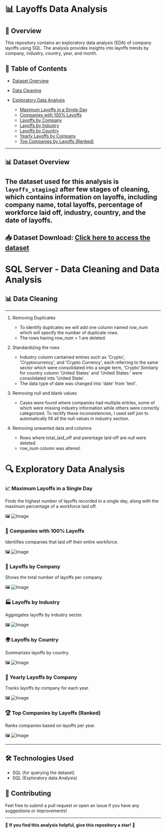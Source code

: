 # 📊 Layoffs Data Analysis

## 📌 Overview
This repository contains an exploratory data analysis (EDA) of company layoffs using SQL. The analysis provides insights into layoffs trends by company, industry, country, year, and month.

## 📂 Table of Contents
- [Dataset Overview](#dataset-overview)

- [Data Cleaning](#data-cleaning)
- [Exploratory Data Analysis](#exploratory-data-analysis)
  - [Maximum Layoffs in a Single Day](#maximum-layoffs-in-a-single-day)
  - [Companies with 100% Layoffs](#companies-with-100-layoffs)
  - [Layoffs by Company](#layoffs-by-company)
  - [Layoffs by Industry](#layoffs-by-industry)
  - [Layoffs by Country](#layoffs-by-country)
  - [Yearly Layoffs by Company](#yearly-layoffs-by-company)
  - [Top Companies by Layoffs (Ranked)](#top-companies-by-layoffs-ranked)

---
## 📊 Dataset Overview
The dataset used for this analysis is `layoffs_staging2` after few stages of cleaning, which contains information on layoffs, including company name, total layoffs, percentage of workforce laid off, industry, country, and the date of layoffs.
---

📥 **Dataset Download:** [Click here to access the dataset](https://www.kaggle.com/datasets/swaptr/layoffs-2022)
---


# SQL Server - Data Cleaning and Data Analysis

## 📊 Data Cleaning
---


1. Removing Duplicates

   - To identify duplicates we will add one column named row_num which will specify the number of duplicate rows.
   - The rows having row_num > 1 are deleted.

2. Standardizing the rows
   
   - Industry column cantained entries such as 'Crypto', 'Cryptocurrency', and 'Crypto Currency', each referring to the same sector which were consolidated into a 
    single term, 'Crypto'.Similarly for country column 'United States' and 'United States.' were consolidated into 'United State'.
   - The data type of date was changed into 'date' from 'text'.

3. Removing null and blank values

   - Cases were found where companies had multiple entries, some of which were missing industry information while others were correctly categorized. To rectify these inconsistencies, I used self join to automatically fill all the null values in industry section.
    

4. Removing unwanted data and columns
   
   - Rows where total_laid_off and perentage laid-off are null were deleted.
   - row_num column was altered.
    

# 🔍 Exploratory Data Analysis

### 📈 Maximum Layoffs in a Single Day
Finds the highest number of layoffs recorded in a single day, along with the maximum percentage of a workforce laid off.

🖼️ ![Image](https://github.com/user-attachments/assets/c2e1cd8f-8645-4388-8623-344257c0ad60)



### 🚨 Companies with 100% Layoffs
Identifies companies that laid off their entire workforce.


🖼️ ![Image](https://github.com/user-attachments/assets/3710aeca-e5f3-4e9a-a31d-07627f0cc2dd)



### 🏢 Layoffs by Company
Shows the total number of layoffs per company.


🖼️ ![Image](https://github.com/user-attachments/assets/bd706d0f-bccb-4a53-8915-59d234cc0e44)


### 🏭 Layoffs by Industry
Aggregates layoffs by industry sector.


🖼️ ![Image](https://github.com/user-attachments/assets/c3de7100-4515-4cdb-8316-5236e18b8a60)


### 🌍 Layoffs by Country
Summarizes layoffs by country.


🖼️ ![Image](https://github.com/user-attachments/assets/e6db3dbd-96fe-4e94-be9a-f984920f62b8)



### 🏢 Yearly Layoffs by Company
Tracks layoffs by company for each year.


🖼️ ![Image](https://github.com/user-attachments/assets/a309e96b-ab47-4b20-a2d6-4787eb160e63)


### 🏆 Top Companies by Layoffs (Ranked)
Ranks companies based on layoffs per year.


🖼️ ![Image](https://github.com/user-attachments/assets/1e1ccd14-77ca-43a1-991e-7e13b1822630)

---

## 🛠️ Technologies Used
- SQL (for querying the dataset)
- SQL (Exploratory data Analysis)

## 📌 Contributing
Feel free to submit a pull request or open an issue if you have any suggestions or improvements!

---

🌟 **If you find this analysis helpful, give this repository a star!** 🌟


